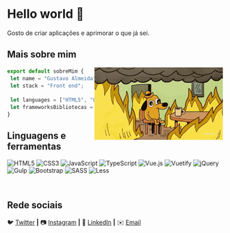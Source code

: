 # Hello world 👋

Gosto de criar aplicações e aprimorar o que já sei.

## Mais sobre mim

<img align="right" width="300" src="img/giphy.gif" />

```js
export default sobreMim {
 let name = "Gustavo Almeida";
 let stack = "Front end";

 let languages = ["HTML5", "CSS3", "JavaScript", "Vue.js", "TS"];
 let frameworksBibliotecas = ["Vuetify", "Bootstrap", "jQuery"]; 
}
```

## Linguagens e ferramentas
![HTML5](https://img.shields.io/badge/html5-%23E34F26.svg?style=for-the-badge&logo=html5&logoColor=white)
![CSS3](https://img.shields.io/badge/css3-%231572B6.svg?style=for-the-badge&logo=css3&logoColor=white)
![JavaScript](https://img.shields.io/badge/javascript-%23323330.svg?style=for-the-badge&logo=javascript&logoColor=%23F7DF1E)
![TypeScript](https://img.shields.io/badge/typescript-%23007ACC.svg?style=for-the-badge&logo=typescript&logoColor=white)
![Vue.js](https://img.shields.io/badge/vuejs-%2335495e.svg?style=for-the-badge&logo=vuedotjs&logoColor=%234FC08D)
![Vuetify](https://img.shields.io/badge/Vuetify-1867C0?style=for-the-badge&logo=vuetify&logoColor=AEDDFF)
![jQuery](https://img.shields.io/badge/jquery-%230769AD.svg?style=for-the-badge&logo=jquery&logoColor=white)
![Gulp](https://img.shields.io/badge/GULP-%23CF4647.svg?style=for-the-badge&logo=gulp&logoColor=white)
![Bootstrap](https://img.shields.io/badge/bootstrap-%238511FA.svg?style=for-the-badge&logo=bootstrap&logoColor=white)
![SASS](https://img.shields.io/badge/SASS-hotpink.svg?style=for-the-badge&logo=SASS&logoColor=white)
![Less](https://img.shields.io/badge/less-2B4C80?style=for-the-badge&logo=less&logoColor=white)


[twitter]: https://twitter.com/iamgustavouu
[instagram]: https://www.instagram.com/gustavo.allmeidda/
[linkedin]: https://www.linkedin.com/in/gustavoalmeidda/
[email]: mailto:gustavo.almei2@hotmail.com

<br>

## Rede sociais

🐦 [Twitter][twitter] **|**
📷 [Instagram][instagram] **|**
👔 [LinkedIn][linkedin] **|**
✉️ [Email][email]

